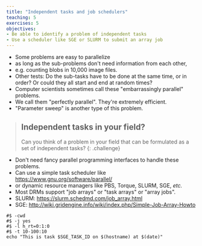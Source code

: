```yaml
---
title: "Independent tasks and job schedulers"
teaching: 5
exercises: 5
objectives:
- Be able to identify a problem of independent tasks
- Use a scheduler like SGE or SLURM to submit an array job 
---
```


- Some problems are easy to parallelize
- as long as the sub-problems don't need information from each other,
- e.g. counting blobs in 10,000 image files.
- Other tests: Do the sub-tasks have to be done at the same time, 
 or in order? Or could they all start and end at random times?
- Computer scientists sometimes call these "embarrassingly parallel" problems.
- We call them "perfectly parallel". They're extremely efficient.
- "Parameter sweep" is another type of this problem.

> ## Independent tasks in your field?
>
> Can you think of a problem in your field that can be formulated
> as a set of independent tasks?
{: .challenge}

- Don't need fancy parallel programming interfaces to handle these problems.
- Can use a simple task scheduler like https://www.gnu.org/software/parallel/
- or dynamic resource managers like PBS, Torque, SLURM, SGE, *etc.*
- Most DRMs support "job arrays" or "task arrays" or "array jobs".
- SLURM: https://slurm.schedmd.com/job_array.html
- SGE: http://wiki.gridengine.info/wiki/index.php/Simple-Job-Array-Howto

~~~ {.shell}
#$ -cwd
#$ -j yes
#$ -l h_rt=0:1:0
#$ -t 10-100:10
echo "This is task $SGE_TASK_ID on $(hostname) at $(date)"
~~~
